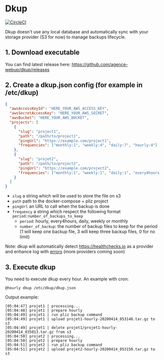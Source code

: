 # Dkup

[![CircleCI](https://circleci.com/gh/agence-webup/dkup.svg?style=svg)](https://circleci.com/gh/agence-webup/dkup)

Dkup doesn't use any local database and automatically sync with your storage provider (S3 for now) to manage backups lifecycle.

## 1. Download executable 

You can find latest release here: https://github.com/agence-webup/dkup/releases

## 2. Create a dkup.json config (for example in /etc/dkup)

```json
{
  "awsAccessKeyId": "HERE_YOUR_AWS_ACCESS_KEY",
  "awsSecretAccessKey": "HERE_YOUR_AWS_SECRET",
  "awsBucket": "HERE_YOUR_AWS_BUCKET",
  "projects": [
    {
      "slug": "project1",
      "path": "/path/to/project1",
      "pingUrl": "https://example.com/project1",
      "frequencies": ["monthly:1", "weekly:4", "daily:7", "hourly:4"]
    },
    {
      "slug": "projet2",
      "path": "/path/to/project2",
      "pingUrl": "https://example.com/project2",
      "frequencies": ["monthly:1", "weekly:1", "daily:1", "every4hours:6"]
    }
  ]
}
```

* `slug` a string which will be used to store the file on s3
* `path` path to the docker-compose + pliz project
* `pingUrl` an URL to call when the backup is done 
* `frequency` a string which respect the following format `period:number_of_backups_to_keep`
  * `period`: hourly, every4hours, daily, weekly or monthly
  * `number_of_backup`: the number of backup files to keep for the period (1 will keep one backup file, 3 will keep three backup files, 0 for no limit)

Note: dkup will automatically detect https://healthchecks.io as a provider and enhance log with [errors](https://healthchecks.io/docs/attaching_logs/) (more providers coming soon)

## 3. Execute dkup

You need to execute dkup every hour. An example with cron:

```
@hourly dkup /etc/dkup/dkup.json
```

Output example:

```
[05:04:47] projet1 | processing...
[05:04:48] projet1 | prepare hourly
[05:04:49] projet1 | run pliz backup command
[05:04:49] projet1 | upload projet1-hourly-20200414_053148.tar.gz to s3
[05:04:49] projet1 | delete projet1/projet1-hourly-20200414_035013.tar.gz from s3
[05:04:50] projet2 | processing...
[05:04:50] projet2 | prepare hourly
[05:04:51] projet2 | run pliz backup command
[05:04:51] projet2 | upload projet2-hourly-20200414_053150.tar.gz to s3
```
